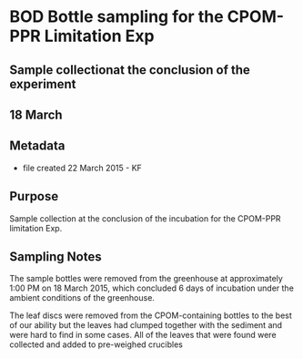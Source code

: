 # BOD Bottle sampling for the CPOM-PPR Limitation Exp
## Sample collectionat the conclusion of the experiment

## 18 March

## Metadata

* file created 22 March 2015 - KF

## Purpose

Sample collection at the conclusion of the incubation for the CPOM-PPR limitation Exp.

## Sampling Notes

The sample bottles were removed from the greenhouse at approximately 1:00 PM on 18 March 2015, which concluded 6 days of incubation under the ambient conditions of the greenhouse.

The leaf discs were removed from the CPOM-containing bottles to the best of our ability but the leaves had clumped together with the sediment and were hard to find in some cases.  All of the leaves that were found were collected and added to pre-weighed crucibles


